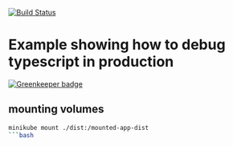 [![Build Status](https://travis-ci.org/jagreehal/node-typescript-debug-example.svg?branch=master)](https://travis-ci.org/jagreehal/node-typescript-debug-example)

# Example showing how to debug typescript in production

[![Greenkeeper badge](https://badges.greenkeeper.io/jagreehal/node-typescript-debug-example.svg)](https://greenkeeper.io/)

## mounting volumes

````bash
minikube mount ./dist:/mounted-app-dist
```bash
````
